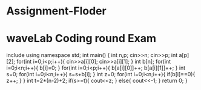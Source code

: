 # Assignment-Floder
# waveLab Coding round Exam

include <iostream>
using namespace std;
int main()
{
    int n,p;
    cin>>n;
    cin>>p;
    int a[p][2];
    for(int i=0;i<p;i++){
        cin>>a[i][0];
        cin>>a[i][1];
    }
    int b[n];
    for(int i=0;i<n;i++){
        b[i]=0;
    }
    for(int i=0;i<p;i++){
        b[a[i][0]]++;
        b[a[i][1]]++;
    }
    int s=0;
    for(int i=0;i<n;i++){
        s=s+b[i];
    }
    int z=0;
    for(int i=0;i<n;i++){
        if(b[i]==0){
            z++;
        }
    }
    int t=2*(n-2)+2;
    if(s>=t){
        cout<<z;
    }
    else{
        cout<<-1;
    }
    return 0;
}
